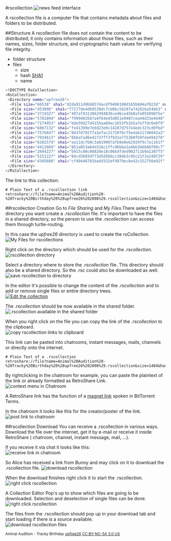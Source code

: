 #rscollection
![news feed interface](../img/rscollection/rscollection.png "rscollection")  

A rscollection file is a computer file that contains metadata about 
files and folders to be distributed. 

##Structure
A rscollection file does not contain the content to be distributed; 
it only contains information about those files, such as their names, 
sizes, folder structure, and cryptographic hash values for verifying file integrity. 

 - folder structure
 - files
   - size
   - hash [SHA1](https://en.wikipedia.org/wiki/SHA-1) 
   - name  
       
```bash 
<!DOCTYPE RsCollection>
<RsCollection>
 <Directory name="upfree26">
  <File size="66538" sha1="d2da911d9bb8574acdf9408100d165b604af023d" name="wubatman_tang.jpg"/>
  <File size="453096" sha1="f7177de4db9539dc7cb0bc56287a742816a54bb3" name="animal_audition.jpg"/>
  <File size="3719327" sha1="497af8313862994836ced6ce45b8afe05509875e" name="upfree26-Track01.mp3"/>
  <File size="5781894" sha1="f9994026b7a4f64e45d851e9407cea44d33e4440" name="upfree26-Track02.mp3"/>
  <File size="7174953" sha1="bde59d27d4155aa68ec1653fb1b5a7e7fdc6e0f9" name="upfree26-Track03.mp3"/>
  <File size="6867132" sha1="fe41399e7e9d23e9c14287d757e4edc323cd0fbd" name="upfree26-Track04.mp3"/>
  <File size="7576847" sha1="8437d792f7a1efac21720f0cf5e4ab11746042a2" name="upfree26-Track05.mp3"/>
  <File size="7034613" sha1="6b6afad6e42737ff3f931e775360fb9fda4942f8" name="upfree26-Track06.mp3"/>
  <File size="6202579" sha1="ea11dcfb0c3a019907afb9e8e62929f9c7a1161f" name="upfree26-Track07.mp3"/>
  <File size="4412669" sha1="851a053a64d316c1ffc96bbe2a4bb3b6b66f89c7" name="upfree26-Track08.mp3"/>
  <File size="2694227" sha1="b915c00c00828e18c06bdfded902711b9a1307f5" name="upfree26-Track09.mp3"/>
  <File size="5151227" sha1="84cd36034f73d5d566cc384b3c95c21f3a249729" name="upfree26-Track10.mp3"/>
  <File size="4345608" sha1="cf49446781badd332ef4979ecbe42c152756e92f" name="upfree26-Track11.mp3"/>
 </Directory>
</RsCollection>
```

The link to this collection: 

    # Plain Text of a .rscollection link
    retroshare://file?name=Animal%20Audition%20-%20Tracky%20Birthday%20%28upfree26%202008%29.rscollection&size=1404&hash=b2ab45326663d711c780007f5a2d84f7b5605bbe


##rscollection Creation
Go to *File Sharing* and *My Files*.There select the directory you want 
create a *.rscollection* file. 
It's important to have the files in a shared directory, so the person 
to use the *.rscollection* can access them through turtle-routing.  

In this case the *upfree26* directory is used to create the rsCollection.  
![My Files for rscollections](../img/rscollection/step1_myfiles.png "My Files for rscollections")  

Right click on the directory which should be used for the *.rscollection*.  
![rscollection directory](../img/rscollection/create_menu.png "rscollection directory")  

Select a directory where to store the *.rscollection* file. This directory 
should also be a shared directory. So the .rsc could also be downloaded as well.   
![save rscollection to directory](../img/rscollection/step2_save_rsc.png "save rscollection to Directory")  

In the editor it's possible to change the content of the *.rscollection* 
and to add or remove single files or entire directory trees.  
<a href="../../img/rscollection/step3_edit_rsc.png" target="_blank">![Edit the collection](../img/rscollection/step3_edit_rsc.png "Edit the collection")</a>  

The *.rscollection* should be now available in the shared folder.  
![.rscollection available in the shared folder](../img/rscollection/step2_save_rsc.png ".rscollection available in the shared folder")  

When you right click on the file you can copy the link of the *.rscollection* 
to the clipboard.  
![copy rscollection links to clipboard](../img/rscollection/copy_clipboard.png "copy rscollection link to clipboard")  

This link can be pasted into chatrooms, instant messages, mails, channels or 
directly onto the internet. 

    # Plain Text of a .rscollection
    retroshare://file?name=Animal%20Audition%20-%20Tracky%20Birthday%20%28upfree26%202008%29.rscollection&size=1404&hash=b2ab45326663d711c780007f5a2d84f7b5605bbe

By rightclicking in the chatroom for example, you can paste the 
plaintext of the link or already formatted as RetroShare Link.  
![context menu in Chatroom](../img/rscollection/context_paste.png "context menu for pasting .rsc links")  

A RetroShare link has the function of a [magnet link](https://en.wikipedia.org/wiki/Magnet_URI_scheme) 
spoken in BitTorrent Terms.  

In the chatroom it looks like this for the creator/poster of the link.  
![post link to chatroom](../img/rscollection/post_link_to_chat.png "post links to chatroom")  


##rscollection Download
You can receive a .rscollection in various ways. Download the file 
over the internet, get it by e-mail or receive it inside RetroShare (
chatroom, channel, instant message, mail, ...).  

If you receive it via chat it looks like this:  
![receive link in chatroom](../img/rscollection/alice_receive.png "receive links in chatroom")  

So Alice has received a link from Bunny and may click on it to download 
the .rscollection file. 
![download rscollection](../img/rscollection/download_rsc.png "download rsc")  

When the download finishes right click it to start the .rscollection.  
![right click rscollection](../img/rscollection/open_file.png "right click rsc")  

A Collection Editor Pop's up to show which files are going to be downloaded. 
Selection and deselection of single files can be done.  
![right click rscollection](../img/rscollection/rsc_display.png "right click rsc")  


The files from the .rscollection should pop up in your download tab and 
start loading if there is a source available.  
![download rscollection files](../img/rscollection/download_files.png "download files")  



<sub>Animal Audition - Tracky Birthday [upfree26](http://www.upitup.com/releases/upfree26) [CC BY-NC-SA 3.0 US](https://creativecommons.org/licenses/by-nc-sa/3.0/us/)</sub>
